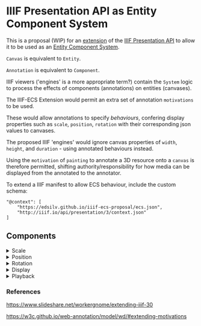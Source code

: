 # IIIF Presentation API as Entity Component System

This is a proposal (WIP) for an [extension](http://iiif.io/api/annex/registry/extensions/) of the [IIIF Presentation API](http://prezi3.iiif.io/api/presentation/3.0/) to allow it to be used as an [Entity Component System](https://en.wikipedia.org/wiki/Entity%E2%80%93component%E2%80%93system).

`Canvas` is equivalent to `Entity`.

`Annotation` is equivalent to `Component`.

IIIF viewers ('engines' is a more appropriate term?) contain the `System` logic to process the effects of components (annotations) on entities (canvases).

The IIIF-ECS Extension would permit an extra set of annotation `motivations` to be used.

These would allow annotations to specify _behaviours_, confering display properties such as `scale`, `position`, `rotation` with their corresponding json values to canvases.

The proposed IIIF 'engines' would ignore canvas properties of `width`, `height`, and `duration` - using annotated behaviours instead.

Using the `motivation` of `painting` to annotate a 3D resource onto a `canvas` is therefore permitted, shifting authority/responsibility for how media can be displayed from the annotated to the annotator.

To extend a IIIF manifest to allow ECS behaviour, include the custom schema:

```
"@context": [
    "https://edsilv.github.io/iiif-ecs-proposal/ecs.json",
    "http://iiif.io/api/presentation/3/context.json"
]
```

## Components

<details>
<summary>Scale</summary>

```json
{
    "id": "https://edsilv.github.io/iiif-ecs-proposal/continuous-images.json/items/canvas/1/annotation/1",
    "type": "Annotation",
    "motivation": "scale",
    "target": "https://edsilv.github.io/iiif-ecs-proposal/continuous-images.json/items/canvas/1",
    "body": {
        "id": "https://edsilv.github.io/iiif-ecs-proposal/annotations/continuous-images/scale.json",
        "format": "application/json"
    }
}
```

```json
{
    "x": 100,
    "y": 100,
    "z": 0
}
```

[StringBody](https://www.w3.org/TR/annotation-model/#string-body) allows values to be included directly into annotations. 
Could the ecs schema override `body` to permit complex json data values within annotations? The content of these complex objects would be defined per component type.

A component with a `motivation` of `scale` would accept a body containing only `x`, `y`, and `z` values.

In the example above, the `x`, `y`, and `z` values describe a flat plane with width and height of 100. This is equivalent to a conventional 2D image.

</details>

<details>
<summary>Position</summary>

```json
{
    "id": "https://edsilv.github.io/iiif-ecs-proposal/3d-transform.json/items/canvas/0/annotation/2",
    "type": "Annotation",
    "motivation": "position",
    "target": "https://edsilv.github.io/iiif-ecs-proposal/3d-transform.json/items/canvas/0",
    "body": {
        "id": "https://edsilv.github.io/iiif-ecs-proposal/annotations/3d-transform/position.json",
        "format": "application/json"
    }
}
```

```json
{
    "x": 0,
    "y": 0,
    "z": -1
}
```

Defines the position of the canvas relative to the camera. In this example, centered and 1 unit's distance away.

</details>

<details>
<summary>Rotation</summary>

```json
{
    "id": "https://edsilv.github.io/iiif-ecs-proposal/3d-transform.json/items/canvas/0/annotation/3",
    "type": "Annotation",
    "motivation": "rotation",
    "target": "https://edsilv.github.io/iiif-ecs-proposal/3d-transform.json/items/canvas/0",
    "body": {
        "id": "https://edsilv.github.io/iiif-ecs-proposal/annotations/3d-transform/rotation.json",
        "format": "application/json"
    }
}
```

```json
{
    "x": 45,
    "y": 90,
    "z": 180
}
```

</details>

<details>
<summary>Display</summary>

```json
{
    "id": "https://edsilv.github.io/iiif-ecs-proposal/continuous-images.json/items/canvas/3/annotation/2",
    "type": "Annotation",
    "motivation": "display",
    "target": "https://edsilv.github.io/iiif-ecs-proposal/continuous-images.json/items/canvas/2",
    "body": {
        "id": "https://edsilv.github.io/iiif-ecs-proposal/annotations/continuous-images/display.json",
        "format": "application/json"
    }
}
```

```json
{
    "viewingDirection": "top-to-bottom",
    "continuous": true
}
```

The `continuous` `viewingHint` requires the presence of a `viewingDirection` in IIIF. I propose that these are consolidated into properties of a single `display` component per `canvas`.

In a 3D context, a `viewingDirection` of `top-to-bottom` could imply stacking on the z index. Maybe add `near-to-far`, `far-to-near` to remove ambiguity?

`viewingDirection` could have a 'sensible default' of `left-to-right`, `continuous` of `false`.

If `continuous` is `false`, is that equivalent to stacking on the z axis? i.e. `viewingDirection:near-to-far`?

</details>

<details>
<summary>Playback</summary>

```json
{
    "id": "https://edsilv.github.io/iiif-ecs-proposal/auto-advancing-audio.json/items/canvas/0/annotation/1",
    "type": "Annotation",
    "motivation": "playback",
    "target": "https://edsilv.github.io/iiif-ecs-proposal/auto-advancing-audio.json/items/canvas/0",
    "body": {
        "id": "https://edsilv.github.io/iiif-ecs-proposal/annotations/auto-advancing-audio/playback.json",
        "format": "application/json"
    }
}
```

```json
{
    "duration": 3723.4,
    "continuous": true
}
```

The playback component adds `duration` and other temporal properties to a `canvas`.

The `continuous` property in this context instructs the playback `system` to advance to the next playable `entity` when this `entity`'s playable `duration` ends.

</details>


### References

https://www.slideshare.net/workergnome/extending-iiif-30

https://w3c.github.io/web-annotation/model/wd/#extending-motivations

<!--
## Notes

Does the `painting` motivation still make sense? Does one 'paint' a non-visual audio file onto a canvas? Perhaps something like `asset` is more generic?

Three.js would allow [2D](https://threejs.org/docs/#api/cameras/OrthographicCamera) or [3D](https://threejs.org/docs/#api/cameras/PerspectiveCamera) presentation. Perhaps use a `camera` component with a `projection` value of `orthographic` or `perspective`?

aframe (written in three.js) has a complete ECS implementation already. Work would be required to map IIIF ECS components to [aframe components](https://github.com/aframevr/aframe/tree/master/docs/components).
-->

